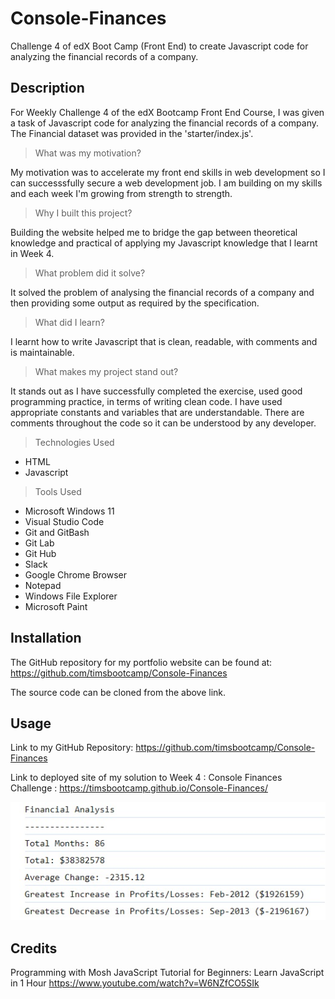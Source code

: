 # Console-Finances
Challenge 4 of edX Boot Camp (Front End) to create Javascript code for analyzing the financial records of a company.

## Description

For Weekly Challenge 4 of the edX Bootcamp Front End Course, I was given 
a task of Javascript code for analyzing the financial records of a company. 
The Financial dataset was provided in the 'starter/index.js'.



> What was my motivation?

My motivation was to accelerate my front end skills in web development so I can successsfully secure a web development job. 
I am building on my skills and each week I'm growing from strength to strength.


>Why I built this project?

Building the website helped me to bridge the gap between theoretical knowledge and practical of applying
my Javascript knowledge that I learnt in Week 4.


> What problem did it solve?

It solved the problem of analysing the financial records of a company and then providing some output as required by the specification.


> What did I learn?

I learnt how to write Javascript that is clean, readable, with comments and is maintainable.


> What makes my project stand out? 

It stands out as I have successfully completed the exercise, used good programming practice, in terms of writing clean code.
I have used appropriate constants and variables that are understandable. There are comments throughout the code
so it can be understood by any developer.


> Technologies Used

* HTML
* Javascript


> Tools Used

* Microsoft Windows 11
* Visual Studio Code
* Git and GitBash
* Git Lab
* Git Hub
* Slack
* Google Chrome Browser
* Notepad
* Windows File Explorer
* Microsoft Paint



## Installation

The GitHub repository for my portfolio website can be found at: https://github.com/timsbootcamp/Console-Finances

The source code can be cloned from the above link. 


## Usage

Link to my GitHub Repository: https://github.com/timsbootcamp/Console-Finances

Link to deployed site of my solution to Week 4 : Console Finances Challenge : https://timsbootcamp.github.io/Console-Finances/

![screenshot](screenshot.png)


## Credits

Programming with Mosh
JavaScript Tutorial for Beginners: Learn JavaScript in 1 Hour 
https://www.youtube.com/watch?v=W6NZfCO5SIk

